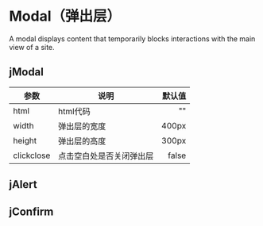 # Modal（弹出层）
A modal displays content that temporarily blocks interactions with the main view of a site.

## jModal
|参数|说明|默认值|
|----|----|----:|
|html|html代码|""|
|width|弹出层的宽度|400px|
|height|弹出层的高度|300px|
|clickclose|点击空白处是否关闭弹出层|false|
## jAlert
## jConfirm